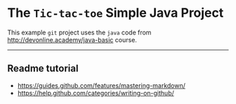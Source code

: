 # The `Tic-tac-toe` Simple Java Project

This example `git` project uses the `java` code from http://devonline.academy/java-basic course.

-----------------------------------------------------------------------------------

## Readme tutorial

- https://guides.github.com/features/mastering-markdown/
- https://help.github.com/categories/writing-on-github/

